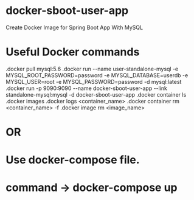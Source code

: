 # docker-sboot-user-app
Create Docker Image for Spring Boot App With MySQL

# Useful Docker commands
.docker pull mysql:5.6
.docker run --name user-standalone-mysql -e MYSQL_ROOT_PASSWORD=password -e MYSQL_DATABASE=userdb -e MYSQL_USER=root -e MYSQL_PASSWORD=password -d mysql:latest
.docker run -p 9090:9090 --name docker-sboot-user-app --link standalone-mysql:mysql -d docker-sboot-user-app
.docker container ls
.docker images
.docker logs <container_name>
.docker container rm <container_name> -f
.docker image rm <image_name>

# OR
# Use docker-compose file.
# command -> docker-compose up